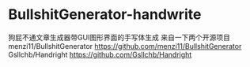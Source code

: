 # BullshitGenerator-handwrite
狗屁不通文章生成器带GUI图形界面的手写体生成
来自一下两个开源项目
menzi11/BullshitGenerator
https://github.com/menzi11/BullshitGenerator
Gsllchb/Handright
https://github.com/Gsllchb/Handright
